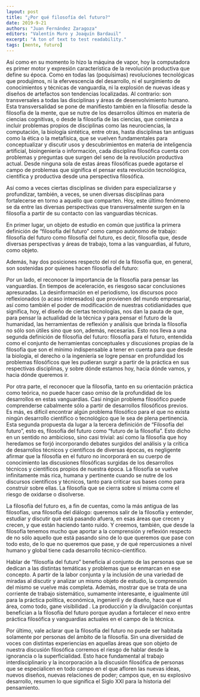 ```yaml
---
layout: post
title: "¿Por qué filosofía del futuro?"
date: 2019-9-21
authors: "Juan Fernández Zaragoza"
editors: "Valentín Muro y Joaquín Bardauil"
excerpt: "A ton of text to test readability."
tags: [mente, futuro]
---
```

Así como en su momento lo hizo la máquina de vapor, hoy la computadora es primer motor y expresión característica de la revolución productiva que define su época. Como en todas las (poquísimas) revoluciones tecnológicas que produjimos, ni la efervescencia del desarrollo, ni el surgimiento de conocimientos y técnicas de vanguardia, ni la explosión de nuevas ideas y diseños de artefactos son tendencias localizadas. Al contrario: son transversales a todas las disciplinas y áreas de desenvolvimiento humano. Esta transversalidad se pone de manifiesto también en la filosofía: desde la filosofía de la mente, que se nutre de los desarrollos últimos en materia de ciencias cognitivas, o desde la filosofía de las ciencias, que comienza a incluir problemas propios de disciplinas como las neurociencias, la computación, la biología sintética, entre otras, hasta disciplinas tan antiguas como la ética o la metafísica, que se vuelven fundamentales para conceptualizar y discutir usos y descubrimientos en materia de inteligencia artificial, bioingeniería o información, cada disciplina filosófica cuenta con problemas y preguntas que surgen del seno de la revolución productiva actual. Desde ninguna sola de estas áreas filosóficas puede agotarse el campo de problemas que significa el pensar esta revolución tecnológica, científica y productiva desde una perspectiva filosófica.

Así como a veces ciertas disciplinas se dividen para especializarse y profundizar, también, a veces, se unen diversas disciplinas para fortalecerse en torno a aquello que comparten. Hoy, este último fenómeno se da entre las diversas perspectivas que transversalmente surgen en la filosofía a partir de su contacto con las vanguardias técnicas.

En primer lugar, un objeto de estudio en común que justifica la primera definición de “filosofía del futuro” como campo autónomo de trabajo: filosofía del futuro como filosofía del futuro, es decir, filosofía que, desde diversas perspectivas y áreas de trabajo, toma a las vanguardias, al futuro, como objeto.

Además, hay dos posiciones respecto del rol de la filosofía que, en general, son sostenidas por quienes hacen filosofía del futuro:

Por un lado, el reconocer la importancia de la filosofía para pensar las vanguardias. En tiempos de aceleración, es riesgoso sacar conclusiones apresuradas. La desinformación en el periodismo, los discursos poco reflexionados (o acaso interesados) que provienen del mundo empresarial, así como también el poder de modificación de nuestras cotidianidades que significa, hoy, el diseño de ciertas tecnologías, nos dan la pauta de que, para pensar la actualidad de la técnica y para pensar el futuro de la humanidad, las herramientas de reflexión y análisis que brinda la filosofía no sólo son útiles sino que son, además, necesarias. Esto nos lleva a una segunda definición de filosofía del futuro: filosofía para el futuro, entendida como el conjunto de herramientas conceptuales y discusiones propias de la filosofía que son el mínimo indispensable a tener en cuenta para que desde la biología, el derecho o la ingeniería se logre pensar en profundidad los problemas filosóficos que les pudieran surgir a partir de la práctica en sus respectivas disciplinas, y sobre dónde estamos hoy, hacia dónde vamos, y hacia dónde queremos ir.

Por otra parte, el reconocer que la filosofía, tanto en su orientación práctica como teórica, no puede hacer caso omiso de la profundidad de los desarrollos en estas vanguardias. Casi ningún problema filosófico puede comprenderse cabalmente sólo a partir de desarrollos filosóficos previos. Es más, es difícil encontrar algún problema filosófico para el que no exista ningún desarrollo científico o tecnológico que le sea de plena pertinencia. Esta segunda propuesta da lugar a la tercera definición de “Filosofía del futuro”, esto es, filosofía del futuro como “futuro de la filosofía”. Esto dicho en un sentido no ambicioso, sino casi trivial: así como la filosofía que hoy heredamos se forjó incorporando debates surgidos del análisis y la crítica de desarrollos técnicos y científicos de diversas épocas, es negligente afirmar que la filosofía en el futuro no incorporará en su cuerpo de conocimiento las discusiones filosóficas surgidas de los desarrollos técnicos y científicos propios de nuestra época. La filosofía se vuelve infinitamente más rica, humana y pertinente cuando se nutre de los discursos científicos y técnicos, tanto para criticar sus bases como para construir sobre ellas. La filosofía que se cierra sobre sí misma corre el riesgo de oxidarse o disolverse.

La filosofía del futuro es, a fin de cuentas, como la más antigua de las filosofías, una filosofía del diálogo: queremos salir de la filosofía y entender, estudiar y discutir qué está pasando afuera, en esas áreas que crecen y crecen, y que están haciendo tanto ruido. Y creemos, también, que desde la filosofía tenemos mucho que aportar a la comprensión y reflexión respecto de no sólo aquello que está pasando sino de lo que queremos que pase con todo esto, de lo que no queremos que pase, y de qué repercusiones a nivel humano y global tiene cada desarrollo técnico-científico.

Hablar de “filosofía del futuro” beneficia al conjunto de las personas que se dedican a las distintas temáticas y problemas que se enmarcan en ese concepto. A partir de la labor conjunta y la inclusión de una variedad de miradas al discutir y analizar un mismo objeto de estudio, la comprensión del mismo se vuelve más completa. Además, mostrar que se trata de una corriente de trabajo sistemático, sumamente interesante, e igualmente útil para la práctica política, económica, ingenieril y de diseño, hace que el área, como todo, gane visibilidad . La producción y la divulgación conjuntas benefician a la filosofía del futuro porque ayudan a fortalecer el nexo entre práctica filosófica y vanguardias actuales en el campo de la técnica.

Por último, vale aclarar que la filosofía del futuro no puede ser habitada solamente por personas del ámbito de la filosofía. Sin una diversidad de voces con distintas experiencias en aquellas áreas que son objeto de nuestra discusión filosófica corremos el riesgo de hablar desde la ignorancia o la superficialidad. Esto hace fundamental al trabajo interdisciplinario y la incorporación a la discusión filosófica de personas que se especialicen en todo campo en el que afloren las nuevas ideas, nuevos diseños, nuevas relaciones de poder; campos que, en su explosivo desarrollo, resumen lo que significa el Siglo XXI para la historia del pensamiento.

